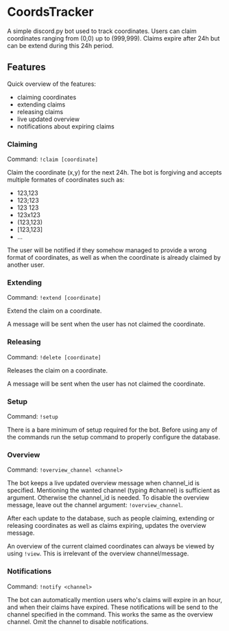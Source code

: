 # CoordsTracker

A simple discord.py bot used to track coordinates. Users can claim coordinates ranging from (0,0) up to (999,999). Claims expire after 24h but can be extend during this 24h period. 

## Features

Quick overview of the features:
- claiming coordinates
- extending claims
- releasing claims
- live updated overview
- notifications about expiring claims

### Claiming

Command: `!claim [coordinate]`

Claim the coordinate (x,y) for the next 24h. 
The bot is forgiving and accepts multiple formates of coordinates such as:
- 123,123
- 123;123
- 123 123
- 123x123
- (123,123)
- [123,123]
- ...

The user will be notified if they somehow managed to provide a wrong format of coordinates, as well as when the coordinate is already claimed by another user.

### Extending

Command: `!extend [coordinate]`

Extend the claim on a coordinate.

A message will be sent when the user has not claimed the coordinate.

### Releasing

Command: `!delete [coordinate]`

Releases the claim on a coordinate.

A message will be sent when the user has not claimed the coordinate.

### Setup

Command: `!setup`

There is a bare minimum of setup required for the bot. Before using any of the commands run the setup command to properly configure the database.

### Overview

Command: `!overview_channel <channel>`

The bot keeps a live updated overview message when channel_id is specified. Mentioning the wanted channel (typing #channel) is sufficient as argument. Otherwise the channel_id is needed.
To disable the overview message, leave out the channel argument: `!overview_channel`.

After each update to the database, such as people claiming, extending or releasing coordinates as well as claims expiring, updates the overview message.

An overview of the current claimed coordinates can always be viewed by using `!view`. This is irrelevant of the overview channel/message.

### Notifications

Command: `!notify <channel>`

The bot can automatically mention users who's claims will expire in an hour, and when their claims have expired. These notifications will be send to the channel specified in the command. This works the same as the overview channel. Omit the channel to disable notifications.
